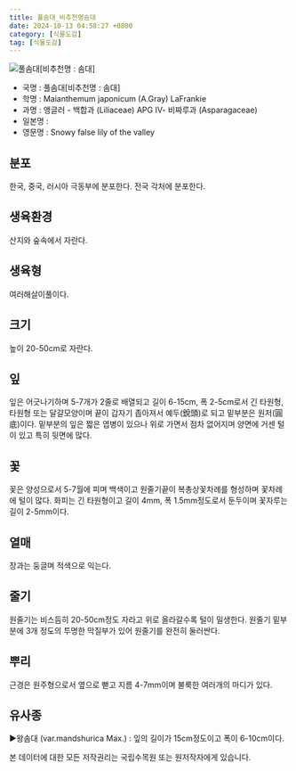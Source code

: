 ```yaml
---
title: 풀솜대_비추천명솜대
date: 2024-10-13 04:58:27 +0800
category: [식물도감]
tag: [식물도감]
---
```




![풀솜대[비추천명 : 솜대]](/fileUpload/plants/basic/Liliaceae/Smilacina/8827/1_th2.JPG)
- 국명 : 풀솜대[비추천명 : 솜대]
- 학명 : Maianthemum japonicum (A.Gray) LaFrankie
- 과명 : 앵글러 - 백합과 (Liliaceae) APG Ⅳ- 비짜루과 (Asparagaceae)
- 일본명 : 
- 영문명 : Snowy false lily of the valley


## 분포
한국, 중국, 러시아 극동부에 분포한다.전국 각처에 분포한다.
## 생육환경
산지와 숲속에서 자란다.
## 생육형
여러해살이풀이다.
## 크기
높이 20-50cm로 자란다.
## 잎
잎은 어긋나기하며 5-7개가 2줄로 배열되고 길이 6-15cm, 폭 2-5cm로서 긴 타원형, 타원형 또는 달걀모양이며 끝이 갑자기 좁아져서 예두(銳頭)로 되고 밑부분은 원저(圓底)이다. 밑부분의 잎은 짧은 엽병이 있으나 위로 가면서 점차 없어지며 양면에 거센 털이 있고 특히 뒷면에 많다.
## 꽃
꽃은 양성으로서 5-7월에 피며 백색이고 원줄기끝이 복총상꽃차례를 형성하며 꽃차례에 털이 많다. 화피는 긴 타원형이고 길이 4mm, 폭 1.5mm정도로서 둔두이며 꽃자루는 길이 2-5mm이다.
## 열매
장과는 둥글며 적색으로 익는다.
## 줄기
원줄기는 비스듬히 20-50cm정도 자라고 위로 올라갈수록 털이 밀생한다. 원줄기 밑부분에 3개 정도의 투명한 막질부가 있어 원줄기를 완전히 둘러싼다.
## 뿌리
근경은 원주형으로서 옆으로 뻗고 지름 4-7mm이며 불룩한 여러개의 마디가 있다.
## 유사종
▶왕솜대 (var.mandshurica Max.) : 잎의 길이가 15cm정도이고 폭이 6-10cm이다.






본 데이터에 대한 모든 저작권리는 국립수목원 또는 원저작자에게 있습니다.
